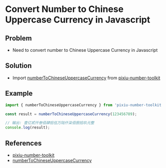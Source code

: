 # Convert Number to Chinese Uppercase Currency in Javascript

## Problem
* Need to convert number to Chinese Uppercase Currency in Javascript

## Solution
* Import [numberToChineseUppercaseCurrency](https://www.muchappy.com/open_source/pixiu-number-toolkit/basic/digit-chinese-uppercase) from [pixiu-number-toolkit](https://github.com/HandsomeWolf/pixiu-number-toolkit) 

## Example

```js
import { numberToChineseUppercaseCurrency } from 'pixiu-number-toolkit';

const result = numberToChineseUppercaseCurrency(123456789);

// 输出: 壹亿贰仟叁佰肆拾伍万陆仟柒佰捌拾玖元整
console.log(result);
```

## References
* [pixiu-number-toolkit](https://github.com/HandsomeWolf/pixiu-number-toolkit)
* [numberToChineseUppercaseCurrency](https://www.muchappy.com/open_source/pixiu-number-toolkit/basic/digit-chinese-uppercase)
